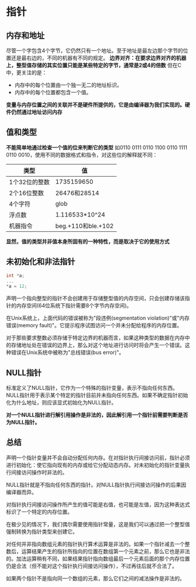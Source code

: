 # 指针

## 内存和地址
尽管一个字包含4个字节，它仍然只有一个地址。至于地址是最左边那个字节的位置还是最右边的，不同的机器有不同的规定。
**边界对齐：在要求边界对齐的机器上，整型值存储的其实位置只能是某些特定的字节，通常是2或4的倍数**
但在C中，更关注的是：
* 内存中的每个位置由一个独一无二的地址标识。
* 内存中的每个位置都包含一个值。

**变量与内存位置之间的关联并不是硬件所提供的，它是由编译器为我们实现的。硬件仍然通过地址访问内存**


## 值和类型
**不能简单地通过检查一个值的位来判断它的类型**
如0110 0111 0110 1100 0110 1111 0110 0010，使用不同的数据格式和指令，对这些位的解释就不同：

|     类型     |       值       |
| ------------ | -------------- |
| 1个32位的整数 | 1735159650     |
| 2个16位整数   | 26476和28514   |
| 4个字符       | glob           |
| 浮点数        | 1.116533*10^24 |
| 机器指令 | beg.+110和ble.+102 |

**显然，值的类型并非值本身所固有的一种特性，而是取决于它的使用方式**


## 未初始化和非法指针

```c
int *a;
...
*a = 12;
```

声明一个指向整型的指针不会创建用于存储整型值的内存空间，只会创建存储该指针的内存空间(64位系统下指针需要8个字节内存空间)。

在Unix系统上，上面代码的错误被称为"段违例(segmentation violation)"或"内存错误(memory fault)"。它提示程序试图访问一个并未分配给程序的内存位置。

对于那些要求整数必须存储于特定边界的机器而言，如果这种类型的数据在内存中的存储地址处在错误的边界上，那么对这个地址进行访问时将会产生一个错误。这种错误在Unix系统中被称为"总线错误(bus error)"。


## NULL指针
标准定义了NULL指针，它作为一个特殊的指针变量，表示不指向任何东西。NULL指针用于表示某个特定的指针目前并未指向任何东西。如果不确定指针初始化为什么地址，则应该显式初始化为NULL指针。

**对一个NULL指针进行解引用操作是非法的，因此解引用一个指针前需要判断是否为NULL指针。**


## 总结
声明一个指针变量并不会自动分配任何内存。在对指针执行间接访问前，指针必须进行初始化：使它指向现有的内存或给它分配动态内存。对未初始化的指针变量执行间接访问操作时非法的。

NULL指针就是不指向任何东西的指针。对NULL指针执行间接访问操作的后果因编译器而异。

对指针执行间接访问操作所产生的值可能是右值，也可能是左值，因为这种表达式标识了一个特定的内存位置。

在极少见的情况下，我们偶尔需要使用指针常量，这是我们可以通过把一个整型值强制转换为指针类型来创建它。

对任何并非指向数组元素的指针执行算术运算是非法的。如果一个指针减去一个整数后，运算结果产生的指针所指向的位置在数组第一个元素之前，那么它也是非法的。加法运算稍有不同，如果结果指针指向数组最后一个元素后面的那个内存位置仍是合法（但不能对这个指针执行间接访问操作），不过再往后就不合法了。

如果两个指针不是指向同一个数组的元素，那么它们之间的减法操作是非法的。